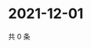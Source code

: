 # 2021-12-01

共 0 条

<!-- BEGIN WEIBO -->
<!-- 最后更新时间 Wed Dec 01 2021 18:09:27 GMT+0800 (China Standard Time) -->

<!-- END WEIBO -->
